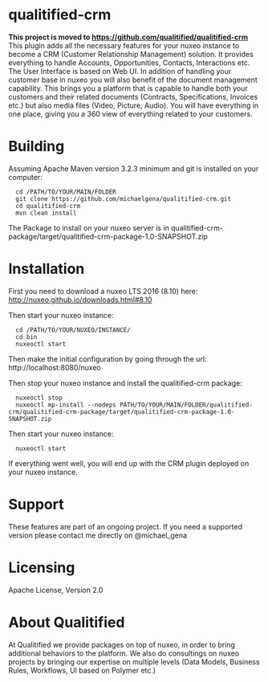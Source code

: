 # qualitified-crm
**This project is moved to https://github.com/qualitified/qualitified-crm**
This plugin adds all the necessary features for your nuxeo instance to become a CRM (Customer Relationship Management) solution.
It provides everything to handle Accounts, Opportunities, Contacts, Interactions etc.
The User Interface is based on Web UI.
In addition of handling your customer base in nuxeo you will also benefit of the document management capability. This brings you a platform that is capable to handle both your customers and their related documents (Contracts, Specifications, Invoices etc.) but also media files (Video, Picture, Audio).
You will have everything in one place, giving you a 360 view of everything related to your customers.

# Building
Assuming Apache Maven version 3.2.3 minimum and git is installed on your computer:
```
  cd /PATH/TO/YOUR/MAIN/FOLDER
  git clone https://github.com/michaelgena/qualitified-crm.git
  cd qualitified-crm
  mvn clean install
```
The Package to install on your nuxeo server is in qualitified-crm-package/target/qualitified-crm-package-1.0-SNAPSHOT.zip

# Installation
First you need to download a nuxeo LTS 2016 (8.10) here: http://nuxeo.github.io/downloads.html#8.10

Then start your nuxeo instance:
```
  cd /PATH/TO/YOUR/NUXEO/INSTANCE/
  cd bin
  nuxeoctl start
```
Then make the initial configuration by going through the url: http://localhost:8080/nuxeo

Then stop your nuxeo instance and install the qualitified-crm package:
```
  nuxeoctl stop
  nuxeoctl mp-install --nodeps PATH/TO/YOUR/MAIN/FOLDER/qualitified-crm/qualitified-crm-package/target/qualitified-crm-package-1.0-SNAPSHOT.zip
```
Then start your nuxeo instance:
```
  nuxeoctl start
```
If everything went well, you will end up with the CRM plugin deployed on your nuxeo instance.

# Support

These features are part of an ongoing project. If you need a supported version please contact me directly on @michael_gena

# Licensing

Apache License, Version 2.0

# About Qualitified

At Qualitified we provide packages on top of nuxeo, in order to bring additional behaviors to the platform. We also do consultings on nuxeo projects by bringing our expertise on multiple levels (Data Models, Business Rules, Workflows, UI based on Polymer etc.)
